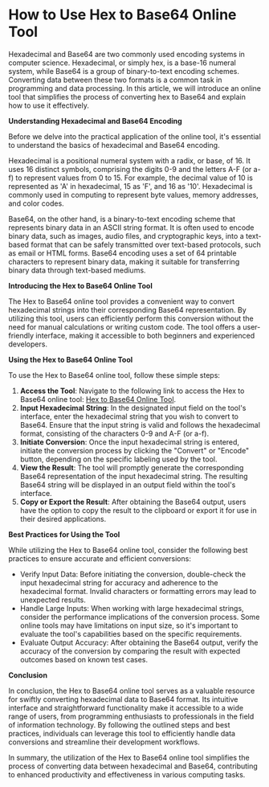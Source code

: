 How to Use Hex to Base64 Online Tool
====================================

Hexadecimal and Base64 are two commonly used encoding systems in computer science. Hexadecimal, or simply hex, is a base-16 numeral system, while Base64 is a group of binary-to-text encoding schemes. Converting data between these two formats is a common task in programming and data processing. In this article, we will introduce an online tool that simplifies the process of converting hex to Base64 and explain how to use it effectively.

**Understanding Hexadecimal and Base64 Encoding**

Before we delve into the practical application of the online tool, it's essential to understand the basics of hexadecimal and Base64 encoding.

Hexadecimal is a positional numeral system with a radix, or base, of 16. It uses 16 distinct symbols, comprising the digits 0-9 and the letters A-F (or a-f) to represent values from 0 to 15. For example, the decimal value of 10 is represented as 'A' in hexadecimal, 15 as 'F', and 16 as '10'. Hexadecimal is commonly used in computing to represent byte values, memory addresses, and color codes.

Base64, on the other hand, is a binary-to-text encoding scheme that represents binary data in an ASCII string format. It is often used to encode binary data, such as images, audio files, and cryptographic keys, into a text-based format that can be safely transmitted over text-based protocols, such as email or HTML forms. Base64 encoding uses a set of 64 printable characters to represent binary data, making it suitable for transferring binary data through text-based mediums.

**Introducing the Hex to Base64 Online Tool**

The Hex to Base64 online tool provides a convenient way to convert hexadecimal strings into their corresponding Base64 representation. By utilizing this tool, users can efficiently perform this conversion without the need for manual calculations or writing custom code. The tool offers a user-friendly interface, making it accessible to both beginners and experienced developers.

**Using the Hex to Base64 Online Tool**

To use the Hex to Base64 online tool, follow these simple steps:

1. **Access the Tool**: Navigate to the following link to access the Hex to Base64 online tool: [Hex to Base64 Online Tool](https://base64decodeonline.com/base64-encoders/hex-to-base64).
2. **Input Hexadecimal String**: In the designated input field on the tool's interface, enter the hexadecimal string that you wish to convert to Base64. Ensure that the input string is valid and follows the hexadecimal format, consisting of the characters 0-9 and A-F (or a-f).
3. **Initiate Conversion**: Once the input hexadecimal string is entered, initiate the conversion process by clicking the "Convert" or "Encode" button, depending on the specific labeling used by the tool.
4. **View the Result**: The tool will promptly generate the corresponding Base64 representation of the input hexadecimal string. The resulting Base64 string will be displayed in an output field within the tool's interface.
5. **Copy or Export the Result**: After obtaining the Base64 output, users have the option to copy the result to the clipboard or export it for use in their desired applications.

**Best Practices for Using the Tool**

While utilizing the Hex to Base64 online tool, consider the following best practices to ensure accurate and efficient conversions:

- Verify Input Data: Before initiating the conversion, double-check the input hexadecimal string for accuracy and adherence to the hexadecimal format. Invalid characters or formatting errors may lead to unexpected results.
- Handle Large Inputs: When working with large hexadecimal strings, consider the performance implications of the conversion process. Some online tools may have limitations on input size, so it's important to evaluate the tool's capabilities based on the specific requirements.
- Evaluate Output Accuracy: After obtaining the Base64 output, verify the accuracy of the conversion by comparing the result with expected outcomes based on known test cases.

**Conclusion**

In conclusion, the Hex to Base64 online tool serves as a valuable resource for swiftly converting hexadecimal data to Base64 format. Its intuitive interface and straightforward functionality make it accessible to a wide range of users, from programming enthusiasts to professionals in the field of information technology. By following the outlined steps and best practices, individuals can leverage this tool to efficiently handle data conversions and streamline their development workflows.

In summary, the utilization of the Hex to Base64 online tool simplifies the process of converting data between hexadecimal and Base64, contributing to enhanced productivity and effectiveness in various computing tasks.